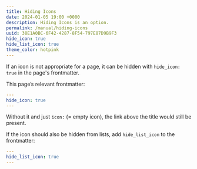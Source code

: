 ```yaml
---
title: Hiding Icons
date: 2024-01-05 19:00 +0000
description: Hiding Icons is an option.
permalink: /manual/hiding-icons
uuid: 38E1A0BC-6F42-4287-8F54-797E87D9B9F3
hide_icon: true
hide_list_icon: true
theme_color: hotpink
---
```

If an icon is not appropriate for a page, it can be hidden with `hide_icon: true` in the page's frontmatter.

This page’s relevant frontmatter:

```yaml
---
hide_icon: true
---
```

Without it and just `icon:` (= empty icon), the link above the title would still be present.

If the icon should also be hidden from lists, add `hide_list_icon` to the frontmatter:

```yaml
---
hide_list_icon: true
---
```
